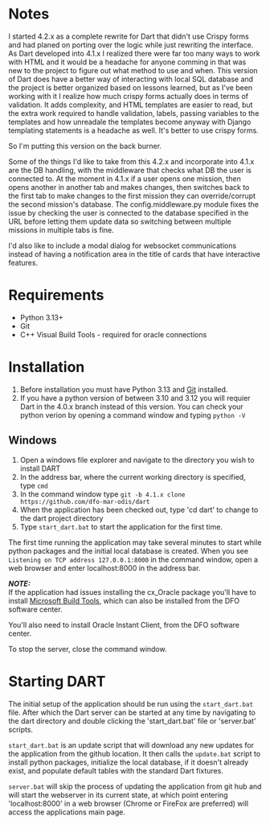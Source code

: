 # Notes
I started 4.2.x as a complete rewrite for Dart that didn't use Crispy forms and had planed on porting over the logic 
while just rewriting the interface. As Dart developed into 4.1.x I realized there were far too many ways to work with 
HTML and it would be a headache for anyone comming in that was new to the project to figure out what method to use and 
when. This version of Dart does have a better way of interacting with local SQL database and the project is better 
organized based on lessons learned, but as I've been working with it I realize how much crispy forms actually does in 
terms of validation. It adds complexity, and HTML templates are easier to read, but the extra work required to handle 
validation, labels, passing variables to the templates and how unreadale the templates become anyway with Django 
templating statements is a headache as well. It's better to use crispy forms. 

So I'm putting this version on the back burner.

Some of the things I'd like to take from this 4.2.x and incorporate into 4.1.x are the DB handling, with the middleware 
that checks what DB the user is connected to. At the moment in 4.1.x if a user opens one mission, then opens another in 
another tab and makes changes, then switches back to the first tab to make changes to the first mission they can 
override/corrupt the second mission's database. The config.middleware.py module fixes the issue by checking the user 
is connected to the database specified in the URL before letting them update data so switching between multiple 
missions in multiple tabs is fine.

I'd also like to include a modal dialog for websocket communications instead of having a notification area in the
title of cards that have interactive features.

# Requirements
* Python 3.13+
* Git
* C++ Visual Build Tools - required for oracle connections

# Installation
1. Before installation you must have Python 3.13 and [Git](https://git-scm.com/) installed.
2. If you have a python version of between 3.10 and 3.12 you will requier Dart in the 4.0.x branch instead of this version. You can check your python verion by opening a command window and typing `python -V`

## Windows
1. Open a windows file explorer and navigate to the directory you wish to install DART
1. In the address bar, where the current working directory is specified, type `cmd`
1. In the command window type `git -b 4.1.x clone https://github.com/dfo-mar-odis/dart`
1. When the application has been checked out, type 'cd dart' to change to the dart project directory
1. Type `start_dart.bat` to start the application for the first time.

The first time running the application may take several minutes to start while python packages and the initial local database is created. When you see `Listening on TCP address 127.0.0.1:8000` in the command window, open a web browser and enter localhost:8000 in the address bar.

***NOTE:***  
If the application had issues installing the cx_Oracle package you'll have to install [Microsoft Build Tools](https://visualstudio.microsoft.com/visual-cpp-build-tools/), which can also be installed from the DFO software center.

You'll also need to install Oracle Instant Client, from the DFO software center.

To stop the server, close the command window.

# Starting DART

The initial setup of the application should be run using the `start_dart.bat` file. After which the Dart server can be started at any time by navigating to the dart directory and double clicking the 'start_dart.bat' file or 'server.bat' scripts.

`start_dart.bat` is an update script that will download any new updates for the application from the github location. It then calls the `update.bat` script to install python packages, initialize the local database, if it doesn't already exist, and populate default tables with the standard Dart fixtures.

`server.bat` will skip the process of updating the application from git hub and will start the webserver in its current state, at which point entering 'localhost:8000' in a web browser (Chrome or FireFox are preferred) will access the applications main page.
